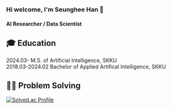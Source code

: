 ### Hi welcome, I'm Seunghee Han 👋

#### AI Researcher / Data Scientist

<!--
**TransferHee/TransferHee** is a ✨ _special_ ✨ repository because its `README.md` (this file) appears on your GitHub profile.

Here are some ideas to get you started:

- 🔭 I’m currently working on ...
- 🌱 I’m currently learning ...
- 👯 I’m looking to collaborate on ...
- 🤔 I’m looking for help with ...
- 💬 Ask me about ...
- 📫 How to reach me: ...
- 😄 Pronouns: ...
- ⚡ Fun fact: ...
-->

## 🎓 Education <br>
2024.03-        M.S. of Artificial Intelligence, SKKU <br>
2018.03-2024.02 Bachelor of Applied Artifical Intelligence, SKKU <br>


## 🧑‍💻 Problem Solving<br>

[![Solved.ac Profile](http://mazassumnida.wtf/api/v2/generate_badge?boj=hdohe0113)](https://solved.ac/hdohe0113/)
